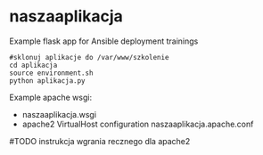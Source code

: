 # naszaaplikacja
Example flask app for Ansible deployment trainings

```
#sklonuj aplikacje do /var/www/szkolenie
cd aplikacja
source environment.sh 
python aplikacja.py 

```

Example apache wsgi:
 - naszaaplikacja.wsgi
 - apache2 VirtualHost configuration naszaaplikacja.apache.conf

#TODO 
instrukcja wgrania recznego dla apache2
